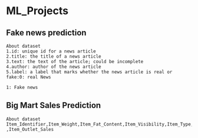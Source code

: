 # ML_Projects
## Fake news prediction
    About dataset
    1.id: unique id for a news article
    2.title: the title of a news article
    3.text: the text of the article; could be incomplete
    4.author: author of the news article
    5.label: a label that marks whether the news article is real or fake:0: real News
                                                                         1: Fake news

## Big Mart Sales Prediction
    About dataset
    Item_Identifier,Item_Weight,Item_Fat_Content,Item_Visibility,Item_Type,Item_MRP,Outlet_Identifier,Outlet_Establishment_Year,Outlet_Size,Outlet_Location_Type,Outlet_Type	                          ,Item_Outlet_Sales
